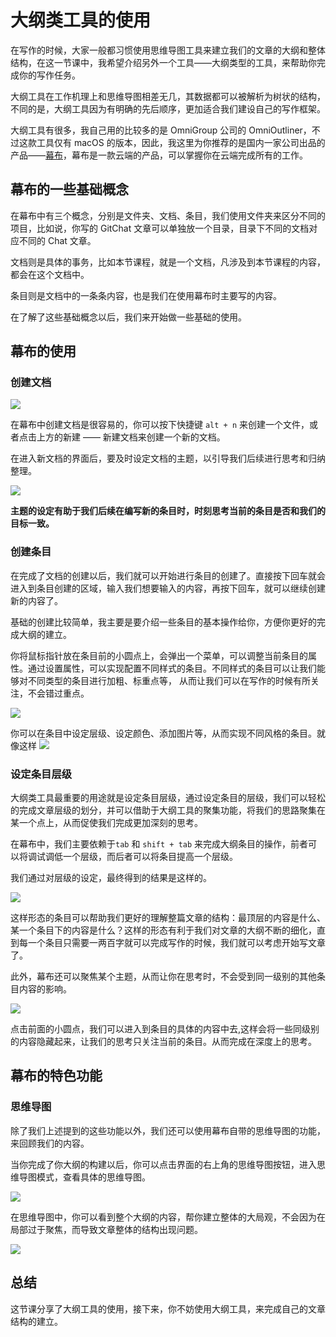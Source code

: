 # 大纲类工具的使用

在写作的时候，大家一般都习惯使用思维导图工具来建立我们的文章的大纲和整体结构，在这一节课中，我希望介绍另外一个工具——大纲类型的工具，来帮助你完成你的写作任务。

大纲工具在工作机理上和思维导图相差无几，其数据都可以被解析为树状的结构，不同的是，大纲工具因为有明确的先后顺序，更加适合我们建设自己的写作框架。

大纲工具有很多，我自己用的比较多的是 OmniGroup 公司的 OmniOutliner，不过这款工具仅有 macOS 的版本，因此，我这里为你推荐的是国内一家公司出品的产品——[幕布](https://mubu.com/inv/133506)，幕布是一款云端的产品，可以掌握你在云端完成所有的工作。

## 幕布的一些基础概念

在幕布中有三个概念，分别是文件夹、文档、条目，我们使用文件夹来区分不同的项目，比如说，你写的 GitChat 文章可以单独放一个目录，目录下不同的文档对应不同的 Chat 文章。

文档则是具体的事务，比如本节课程，就是一个文档，凡涉及到本节课程的内容，都会在这个文档中。

条目则是文档中的一条条内容，也是我们在使用幕布时主要写的内容。

在了解了这些基础概念以后，我们来开始做一些基础的使用。

## 幕布的使用
### 创建文档

![](/images/outliner/DraggedImage.png)

在幕布中创建文档是很容易的，你可以按下快捷键 `alt + n` 来创建一个文件，或者点击上方的新建 —— 新建文档来创建一个新的文档。

在进入新文档的界面后，要及时设定文档的主题，以引导我们后续进行思考和归纳整理。

![](/images/outliner/DraggedImage-1.png)

**主题的设定有助于我们后续在编写新的条目时，时刻思考当前的条目是否和我们的目标一致。**

### 创建条目

在完成了文档的创建以后，我们就可以开始进行条目的创建了。直接按下回车就会进入到条目创建的区域，输入我们想要输入的内容，再按下回车，就可以继续创建新的内容了。

基础的创建比较简单，我主要是要介绍一些条目的基本操作给你，方便你更好的完成大纲的建立。

你将鼠标指针放在条目前的小圆点上，会弹出一个菜单，可以调整当前条目的属性。通过设置属性，可以实现配置不同样式的条目。不同样式的条目可以让我们能够对不同类型的条目进行加粗、标重点等， 从而让我们可以在写作的时候有所关注，不会错过重点。

![](/images/outliner/DraggedImage-2.png)

你可以在条目中设定层级、设定颜色、添加图片等，从而实现不同风格的条目。就像这样
![](/images/outliner/DraggedImage-3.png)

### 设定条目层级

大纲类工具最重要的用途就是设定条目层级，通过设定条目的层级，我们可以轻松的完成文章层级的划分，并可以借助于大纲工具的聚集功能，将我们的思路聚集在某一个点上，从而促使我们完成更加深刻的思考。

在幕布中，我们主要依赖于`tab` 和 `shift + tab` 来完成大纲条目的操作，前者可以将调试调低一个层级，而后者可以将条目提高一个层级。

我们通过对层级的设定，最终得到的结果是这样的。

![](/images/outliner/DraggedImage-4.png)

这样形态的条目可以帮助我们更好的理解整篇文章的结构：最顶层的内容是什么、某一个条目下的内容是什么？这样的形态有利于我们对文章的大纲不断的细化，直到每一个条目只需要一两百字就可以完成写作的时候，我们就可以考虑开始写文章了。

此外，幕布还可以聚焦某个主题，从而让你在思考时，不会受到同一级别的其他条目内容的影响。

![](/images/outliner/DraggedImage-5.png)

点击前面的小圆点，我们可以进入到条目的具体的内容中去,这样会将一些同级别的内容隐藏起来，让我们的思考只关注当前的条目。从而完成在深度上的思考。

## 幕布的特色功能
### 思维导图

除了我们上述提到的这些功能以外，我们还可以使用幕布自带的思维导图的功能，来回顾我们的内容。

当你完成了你大纲的构建以后，你可以点击界面的右上角的思维导图按钮，进入思维导图模式，查看具体的思维导图。

![](/images/outliner/DraggedImage-6.png)

在思维导图中，你可以看到整个大纲的内容，帮你建立整体的大局观，不会因为在局部过于聚焦，而导致文章整体的结构出现问题。

![](/images/outliner/DraggedImage-7.png)


## 总结

这节课分享了大纲工具的使用，接下来，你不妨使用大纲工具，来完成自己的文章结构的建立。

